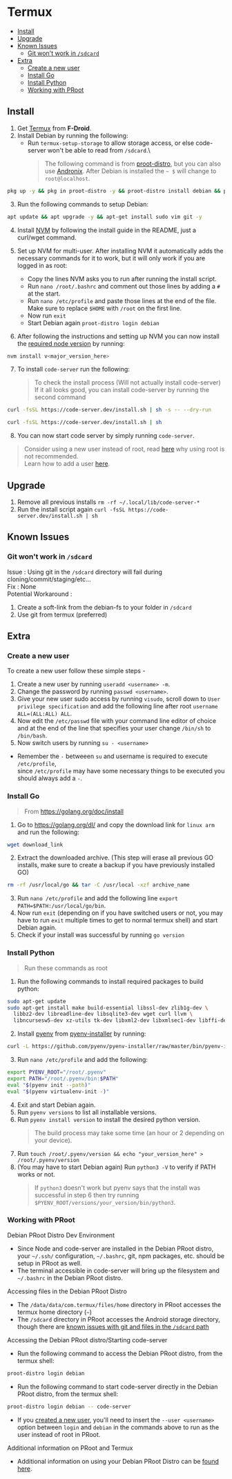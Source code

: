 <!-- START doctoc generated TOC please keep comment here to allow auto update -->
<!-- DON'T EDIT THIS SECTION, INSTEAD RE-RUN doctoc TO UPDATE -->
# Termux

- [Install](#install)
- [Upgrade](#upgrade)
- [Known Issues](#known-issues)
  - [Git won't work in `/sdcard`](#git-wont-work-in-sdcard)
- [Extra](#extra)
  - [Create a new user](#create-a-new-user)
  - [Install Go](#install-go)
  - [Install Python](#install-python)
  - [Working with PRoot](#working-with-proot)

<!-- END doctoc generated TOC please keep comment here to allow auto update -->

## Install

1. Get [Termux](https://f-droid.org/en/packages/com.termux/) from **F-Droid**.
2. Install Debian by running the following:
   - Run `termux-setup-storage` to allow storage access, or else code-server won't be able to read from `/sdcard`.\
     > The following command is from [proot-distro](https://github.com/termux/proot-distro), but you can also use [Andronix](https://andronix.app/).
     > After Debian is installed the `~ $` will change to `root@localhost`.

```bash
pkg up -y && pkg in proot-distro -y && proot-distro install debian && proot-distro login debian
```

3. Run the following commands to setup Debian:

```bash
apt update && apt upgrade -y && apt-get install sudo vim git -y
```

4. Install [NVM](https://github.com/nvm-sh/nvm#install--update-script) by following the install guide in the README, just a curl/wget command.

5. Set up NVM for multi-user. After installing NVM it automatically adds the necessary commands for it to work, but it will only work if you are logged in as root:

   - Copy the lines NVM asks you to run after running the install script.
   - Run `nano /root/.bashrc` and comment out those lines by adding a `#` at the start.
   - Run `nano /etc/profile` and paste those lines at the end of the file.  Make sure to replace `$HOME` with `/root` on the first line.
   - Now run `exit`
   - Start Debian again `proot-distro login debian`

6. After following the instructions and setting up NVM you can now install the [required node version](https://coder.com/docs/code-server/latest/npm#nodejs-version) by running:
```bash
nvm install v<major_version_here>
```

7. To install `code-server` run the following:
   > To check the install process (Will not actually install code-server)
   > If it all looks good, you can install code-server by running the second command

```bash
curl -fsSL https://code-server.dev/install.sh | sh -s -- --dry-run
```

```bash
curl -fsSL https://code-server.dev/install.sh | sh
```

8. You can now start code server by simply running `code-server`.

> Consider using a new user instead of root, read [here](https://www.howtogeek.com/124950/htg-explains-why-you-shouldnt-log-into-your-linux-system-as-root/) why using root is not recommended.\
> Learn how to add a user [here](#create-a-new-user).

## Upgrade

1. Remove all previous installs `rm -rf ~/.local/lib/code-server-*`
2. Run the install script again `curl -fsSL https://code-server.dev/install.sh | sh`

## Known Issues

### Git won't work in `/sdcard`

Issue : Using git in the `/sdcard` directory will fail during cloning/commit/staging/etc...\
Fix : None\
Potential Workaround :

1. Create a soft-link from the debian-fs to your folder in `/sdcard`
2. Use git from termux (preferred)

## Extra

### Create a new user

To create a new user follow these simple steps -

1. Create a new user by running `useradd <username> -m`.
2. Change the password by running `passwd <username>`.
3. Give your new user sudo access by running `visudo`, scroll down to `User privilege specification` and add the following line after root `username ALL=(ALL:ALL) ALL`.
4. Now edit the `/etc/passwd` file with your command line editor of choice and at the end of the line that specifies your user change `/bin/sh` to `/bin/bash`.
5. Now switch users by running `su - <username>`

- Remember the `-` betweeen `su` and username is required to execute `/etc/profile`,\
  since `/etc/profile` may have some necessary things to be executed you should always add a `-`.

### Install Go

> From https://golang.org/doc/install

1. Go to https://golang.org/dl/ and copy the download link for `linux arm` and run the following:

```bash
wget download_link
```

2. Extract the downloaded archive. (This step will erase all previous GO installs, make sure to create a backup if you have previously installed GO)

```bash
rm -rf /usr/local/go && tar -C /usr/local -xzf archive_name
```

3. Run `nano /etc/profile` and add the following line `export PATH=$PATH:/usr/local/go/bin`.
4. Now run `exit` (depending on if you have switched users or not, you may have to run `exit` multiple times to get to normal termux shell) and start Debian again.
5. Check if your install was successful by running `go version`

### Install Python

> Run these commands as root

1. Run the following commands to install required packages to build python:

```bash
sudo apt-get update
sudo apt-get install make build-essential libssl-dev zlib1g-dev \
  libbz2-dev libreadline-dev libsqlite3-dev wget curl llvm \
  libncursesw5-dev xz-utils tk-dev libxml2-dev libxmlsec1-dev libffi-dev liblzma-dev
```

2. Install [pyenv](https://github.com/pyenv/pyenv/) from [pyenv-installer](https://github.com/pyenv/pyenv-installer) by running:

```bash
curl -L https://github.com/pyenv/pyenv-installer/raw/master/bin/pyenv-installer | bash
```

3. Run `nano /etc/profile` and add the following:

```bash
export PYENV_ROOT="/root/.pyenv"
export PATH="/root/.pyenv/bin:$PATH"
eval "$(pyenv init --path)"
eval "$(pyenv virtualenv-init -)"
```

4. Exit and start Debian again.
5. Run `pyenv versions` to list all installable versions.
6. Run `pyenv install version` to install the desired python version.
   > The build process may take some time (an hour or 2 depending on your device).
7. Run `touch /root/.pyenv/version && echo "your_version_here" > /root/.pyenv/version`
8. (You may have to start Debian again) Run `python3 -V` to verify if PATH works or not.
   > If `python3` doesn't work but pyenv says that the install was successful in step 6 then try running `$PYENV_ROOT/versions/your_version/bin/python3`.

### Working with PRoot

Debian PRoot Distro Dev Environment
- Since Node and code-server are installed in the Debian PRoot distro, your `~/.ssh/` configuration, `~/.bashrc`, git, npm packages, etc. should be setup in PRoot as well.
- The terminal accessible in code-server will bring up the filesystem and `~/.bashrc` in the Debian PRoot distro.

Accessing files in the Debian PRoot Distro
- The `/data/data/com.termux/files/home` directory in PRoot accesses the termux home directory (`~`)
- The `/sdcard` directory in PRoot accesses the Android storage directory, though there are [known issues with git and files in the `/sdcard` path](#git-wont-work-in-sdcard)

Accessing the Debian PRoot distro/Starting code-server
- Run the following command to access the Debian PRoot distro, from the termux shell:
```bash
proot-distro login debian
```
- Run the following command to start code-server directly in the Debian PRoot distro, from the termux shell:
```bash
proot-distro login debian -- code-server
```
- If you [created a new user](#create-a-new-user), you'll need to insert the `--user <username>` option between `login` and `debian` in the commands above to run as the user instead of root in PRoot.

Additional information on PRoot and Termux
- Additional information on using your Debian PRoot Distro can be [found here](https://github.com/termux/proot-distro#functionality-overview).
